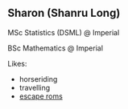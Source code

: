 ## Sharon (Shanru Long)

MSc Statistics (DSML) @ Imperial

BSc Mathematics @ Imperial

Likes:
- horseriding
- travelling
- [escape roms](https://www.escape-entertainment.co.uk/?gad_source=1&gad_campaignid=13707660457&gbraid=0AAAAABTU1P4ZkNclXhxR3m-TXGVTUdl-A&gclid=CjwKCAjw_-3GBhAYEiwAjh9fUM28DkhDaFR2AWTNECog3PxDkcZi6eQjlGcOtpku-H3tQGMhHznU5RoCZG4QAvD_BwE)

